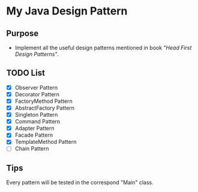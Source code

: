 # My Java Design Pattern
## Purpose
* Implement all the useful design patterns mentioned in book *"Head First Design Patterns"*.

## TODO List
- [x] Observer Pattern
- [x] Decorator Pattern
- [x] FactoryMethod Pattern
- [x] AbstractFactory Pattern
- [x] Singleton Pattern
- [x] Command Pattern
- [x] Adapter Pattern
- [x] Facade Pattern
- [x] TemplateMethod Pattern 
- [ ] Chain Pattern

## Tips
Every pattern will be tested in the correspond "Main" class.


 


